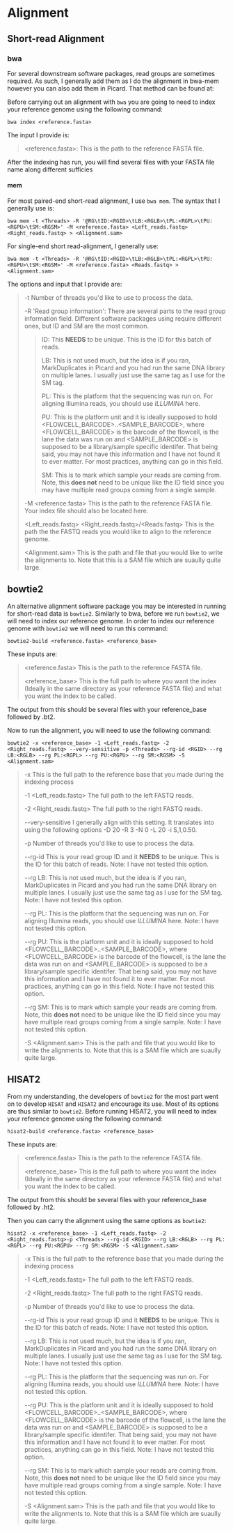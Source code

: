 # Alignment

## Short-read Alignment

### bwa

For several downstream software packages, read groups are sometimes required. As such, I generally add them as I do the alignment in bwa-mem however you can also add them in Picard. That method can be found at:

Before carrying out an alignment with `bwa` you are going to need to index your reference genome using the following command:

`bwa index <reference.fasta>`

The input I provide is:

><reference.fasta>: This is the path to the reference FASTA file.

After the indexing has run, you will find several files with your FASTA file name along different sufficies

#### mem

For most paired-end short-read alignment, I use `bwa mem`. The syntax that I generally use is:

`bwa mem -t <Threads> -R '@RG\tID:<RGID>\tLB:<RGLB>\tPL:<RGPL>\tPU:<RGPU>\tSM:<RGSM>' -M <reference.fasta> <Left_reads.fastq> <Right_reads.fastq> > <Alignment.sam>`

For single-end short read-alignment, I generally use:

`bwa mem -t <Threads> -R '@RG\tID:<RGID>\tLB:<RGLB>\tPL:<RGPL>\tPU:<RGPU>\tSM:<RGSM>' -M <reference.fasta> <Reads.fastq> > <Alignment.sam>`

The options and input that I provide are:

>-t <Threads> Number of threads you'd like to use to process the data.
>  
>-R 'Read group information': There are several parts to the read group information field. Different software packages using require different ones, but ID and SM are the most common.
>>
>>ID: This **NEEDS** to be unique. This is the ID for this batch of reads.
>>
>>LB: This is not used much, but the idea is if you ran, MarkDuplicates in Picard and you had run the same DNA library on multiple lanes. I usually just use the same tag as I use for the SM tag.
>>
>>PL: This is the platform that the sequencing was run on. For aligning Illumina reads, you should use *ILLUMINA* here.
>>
>>PU: This is the platform unit and it is ideally supposed to hold <FLOWCELL_BARCODE>.<LANE>.<SAMPLE_BARCODE>, where <FLOWCELL_BARCODE> is the barcode of the flowcell, <LANE> is the lane the data was run on and <SAMPLE_BARCODE> is supposed to be a library/sample specific identifer. That being said, you may not have this information and I have not found it to ever matter. For most practices, anything can go in this field.
>>
>>SM: This is to mark which sample your reads are coming from. Note, this **does not** need to be unique like the ID field since you may have multiple read groups coming from a single sample.
>
>-M <reference.fasta> This is the path to the reference FASTA file. Your index file should also be located here.
>
><Left_reads.fastq> <Right_reads.fastq>/<Reads.fastq> This is the path the the FASTQ reads you would like to align to the reference genome.
>
><Alignment.sam> This is the path and file that you would like to write the alignments to. Note that this is a SAM file which are suaully quite large.


## bowtie2

An alternative alignment software package you may be interested in running for short-read data is `bowtie2`. Similarly to bwa, before we run `bowtie2`, we will need to index our reference genome. In order to index our reference genome with `bowtie2` we will need to run this command:

`bowtie2-build <reference.fasta> <reference_base>`

These inputs are: 
><reference.fasta> This is the path to the reference FASTA file.
>
><reference_base> This is the full path to where you want the index (Ideally in the same directory as your reference FASTA file) and what you want the index to be called.

The output from this should be several files with your reference_base followed by .bt2.

Now to run the alignment, you will need to use the following command:

`bowtie2 -x <reference_base> -1 <Left_reads.fastq> -2 <Right_reads.fastq> --very-sensitive -p <Threads> --rg-id <RGID> --rg LB:<RGLB> --rg PL:<RGPL> --rg PU:<RGPU> --rg SM:<RGSM> -S <Alignment.sam>`

>-x This is the full path to the reference base that you made during the indexing process
>
>-1 <Left_reads.fastq> The full path to the left FASTQ reads.
>
>-2 <Right_reads.fastq> The full path to the right FASTQ reads.
>
>--very-sensitive I generally align with this setting. It translates into using the following options -D 20 -R 3 -N 0 -L 20 -i S,1,0.50. 
>
>-p <Threads> Number of threads you'd like to use to process the data.
>
>--rg-id <RGID> This is your read group ID and it **NEEDS** to be unique. This is the ID for this batch of reads. Note: I have not tested this option.
>
>--rg LB:<RGLB> This is not used much, but the idea is if you ran, MarkDuplicates in Picard and you had run the same DNA library on multiple lanes. I usually just use the same tag as I use for the SM tag. Note: I have not tested this option.
>
>--rg PL:<RGPL> This is the platform that the sequencing was run on. For aligning Illumina reads, you should use *ILLUMINA* here. Note: I have not tested this option.
>
>--rg PU:<RGPU> This is the platform unit and it is ideally supposed to hold <FLOWCELL_BARCODE>.<LANE>.<SAMPLE_BARCODE>, where <FLOWCELL_BARCODE> is the barcode of the flowcell, <LANE> is the lane the data was run on and <SAMPLE_BARCODE> is supposed to be a library/sample specific identifer. That being said, you may not have this information and I have not found it to ever matter. For most practices, anything can go in this field. Note: I have not tested this option.
>
>--rg SM:<RGSM> This is to mark which sample your reads are coming from. Note, this **does not** need to be unique like the ID field since you may have multiple read groups coming from a single sample. Note: I have not tested this option.
>
>-S <Alignment.sam> This is the path and file that you would like to write the alignments to. Note that this is a SAM file which are suaully quite large.

## HISAT2

From my understanding, the developers of `bowtie2` for the most part went on to develop `HISAT` and `HISAT2` and encourage its use. Most of its options are thus similar to `bowtie2`. Before running HISAT2, you will need to index your reference genome using the following command:

`hisat2-build <reference.fasta> <reference_base>`

These inputs are: 
><reference.fasta> This is the path to the reference FASTA file.
>
><reference_base> This is the full path to where you want the index (Ideally in the same directory as your reference FASTA file) and what you want the index to be called.

The output from this should be several files with your reference_base followed by .ht2.

Then you can carry the alignment using the same options as `bowtie2`:

`hisat2 -x <reference_base> -1 <Left_reads.fastq> -2 <Right_reads.fastq>-p <Threads> --rg-id <RGID> --rg LB:<RGLB> --rg PL:<RGPL> --rg PU:<RGPU> --rg SM:<RGSM> -S <Alignment.sam>`

>-x This is the full path to the reference base that you made during the indexing process
>
>-1 <Left_reads.fastq> The full path to the left FASTQ reads.
>
>-2 <Right_reads.fastq> The full path to the right FASTQ reads.
>
>-p <Threads> Number of threads you'd like to use to process the data.
>
>--rg-id <RGID> This is your read group ID and it **NEEDS** to be unique. This is the ID for this batch of reads. Note: I have not tested this option.
>
>--rg LB:<RGLB> This is not used much, but the idea is if you ran, MarkDuplicates in Picard and you had run the same DNA library on multiple lanes. I usually just use the same tag as I use for the SM tag. Note: I have not tested this option.
>
>--rg PL:<RGPL> This is the platform that the sequencing was run on. For aligning Illumina reads, you should use *ILLUMINA* here. Note: I have not tested this option.
>
>--rg PU:<RGPU> This is the platform unit and it is ideally supposed to hold <FLOWCELL_BARCODE>.<LANE>.<SAMPLE_BARCODE>, where <FLOWCELL_BARCODE> is the barcode of the flowcell, <LANE> is the lane the data was run on and <SAMPLE_BARCODE> is supposed to be a library/sample specific identifer. That being said, you may not have this information and I have not found it to ever matter. For most practices, anything can go in this field. Note: I have not tested this option.
>
>--rg SM:<RGSM> This is to mark which sample your reads are coming from. Note, this **does not** need to be unique like the ID field since you may have multiple read groups coming from a single sample. Note: I have not tested this option.
>
>-S <Alignment.sam> This is the path and file that you would like to write the alignments to. Note that this is a SAM file which are suaully quite large.
